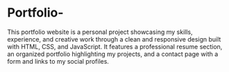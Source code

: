 # Portfolio-
This portfolio website is a personal project showcasing my skills, experience, and creative work through a clean and responsive design built with HTML, CSS, and JavaScript. It features a professional resume section, an organized portfolio highlighting my projects, and a contact page with a form and links to my social profiles. 
